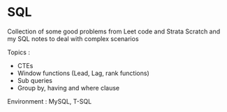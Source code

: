 # SQL

Collection of some good problems from Leet code and Strata Scratch and my SQL notes to deal with complex scenarios

Topics :
- CTEs
- Window functions (Lead, Lag, rank functions)
- Sub queries
- Group by, having and where clause

Environment : MySQL, T-SQL
